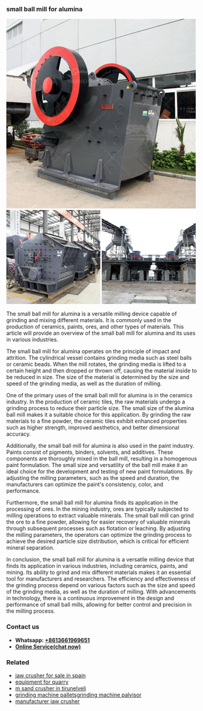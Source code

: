 <h3>small ball mill for alumina</h3><img src='1706754185.jpg' alt=''><p>The small ball mill for alumina is a versatile milling device capable of grinding and mixing different materials. It is commonly used in the production of ceramics, paints, ores, and other types of materials. This article will provide an overview of the small ball mill for alumina and its uses in various industries.</p><p>The small ball mill for alumina operates on the principle of impact and attrition. The cylindrical vessel contains grinding media such as steel balls or ceramic beads. When the mill rotates, the grinding media is lifted to a certain height and then dropped or thrown off, causing the material inside to be reduced in size. The size of the material is determined by the size and speed of the grinding media, as well as the duration of milling.</p><p>One of the primary uses of the small ball mill for alumina is in the ceramics industry. In the production of ceramic tiles, the raw materials undergo a grinding process to reduce their particle size. The small size of the alumina ball mill makes it a suitable choice for this application. By grinding the raw materials to a fine powder, the ceramic tiles exhibit enhanced properties such as higher strength, improved aesthetics, and better dimensional accuracy.</p><p>Additionally, the small ball mill for alumina is also used in the paint industry. Paints consist of pigments, binders, solvents, and additives. These components are thoroughly mixed in the ball mill, resulting in a homogenous paint formulation. The small size and versatility of the ball mill make it an ideal choice for the development and testing of new paint formulations. By adjusting the milling parameters, such as the speed and duration, the manufacturers can optimize the paint's consistency, color, and performance.</p><p>Furthermore, the small ball mill for alumina finds its application in the processing of ores. In the mining industry, ores are typically subjected to milling operations to extract valuable minerals. The small ball mill can grind the ore to a fine powder, allowing for easier recovery of valuable minerals through subsequent processes such as flotation or leaching. By adjusting the milling parameters, the operators can optimize the grinding process to achieve the desired particle size distribution, which is critical for efficient mineral separation.</p><p>In conclusion, the small ball mill for alumina is a versatile milling device that finds its application in various industries, including ceramics, paints, and mining. Its ability to grind and mix different materials makes it an essential tool for manufacturers and researchers. The efficiency and effectiveness of the grinding process depend on various factors such as the size and speed of the grinding media, as well as the duration of milling. With advancements in technology, there is a continuous improvement in the design and performance of small ball mills, allowing for better control and precision in the milling process.</p><h3>Contact us</h3><ul><li><strong>Whatsapp:&nbsp;<a href="https://wa.me/8613661969651">+8613661969651</a></strong></li><li><a href="https://swt.shibang-china.com/?git&amp;zhl&amp;small ball mill for alumina"><strong>Online Service(chat now)</strong></a></li></ul><h3>Related</h3><ul><li><a href='jaw crusher for sale in spain.md'>jaw crusher for sale in spain</a></li><li><a href='equipment for quarry.md'>equipment for quarry</a></li><li><a href='m sand crusher in tirunelveli.md'>m sand crusher in tirunelveli</a></li><li><a href='grinding machine palletsgrinding machine palvisor.md'>grinding machine palletsgrinding machine palvisor</a></li><li><a href='manufacturer jaw crusher.md'>manufacturer jaw crusher</a></li></ul>